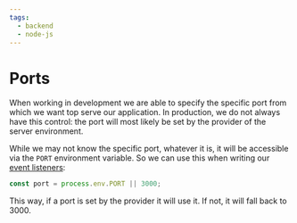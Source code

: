 ```yaml
---
tags:
  - backend
  - node-js
---
```


# Ports

When working in development we are able to specify the specific port from which
we want top serve our application. In production, we do not always have this
control: the port will most likely be set by the provider of the server
environment.

While we may not know the specific port, whatever it is, it will be accessible
via the `PORT` environment variable. So we can use this when writing our
[event listeners](Events%20module.md#event-emitters):

```js
const port = process.env.PORT || 3000;
```

This way, if a port is set by the provider it will use it. If not, it will fall
back to 3000.
